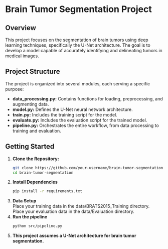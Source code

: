 # Brain Tumor Segmentation Project

## Overview
This project focuses on the segmentation of brain tumors using deep learning techniques, specifically the U-Net architecture. The goal is to develop a model capable of accurately identifying and delineating tumors in medical images.

## Project Structure
The project is organized into several modules, each serving a specific purpose:

- **data_processing.py:** Contains functions for loading, preprocessing, and augmenting data.
- **model.py:** Defines the U-Net neural network architecture.
- **train.py:** Includes the training script for the model.
- **evaluate.py:** Includes the evaluation script for the trained model.
- **pipeline.py:** Orchestrates the entire workflow, from data processing to training and evaluation.

## Getting Started
1. **Clone the Repository:**
   ```bash
   git clone https://github.com/your-username/brain-tumor-segmentation.git
   cd brain-tumor-segmentation
   ```
2. **Install Dependencies**
   ```bash
   pip install -r requirements.txt
   ```
3. **Data Setup**\
   Place your training data in the data/BRATS2015_Training directory.\
   Place your evaluation data in the data/Evaluation directory.
4. **Run the pipeline**
   ```bash
   python src/pipeline.py
   ```
5. **This project assumes a U-Net architecture for brain tumor segmentation.**
